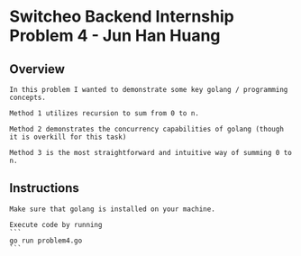 # Switcheo Backend Internship Problem 4 - Jun Han Huang

## Overview

    In this problem I wanted to demonstrate some key golang / programming concepts.

    Method 1 utilizes recursion to sum from 0 to n.

    Method 2 demonstrates the concurrency capabilities of golang (though it is overkill for this task)

    Method 3 is the most straightforward and intuitive way of summing 0 to n.

## Instructions

    Make sure that golang is installed on your machine.

    Execute code by running
    ```
    go run problem4.go
    ```